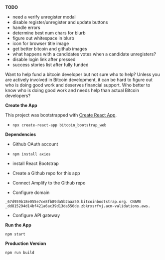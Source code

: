**TODO**

- need a verify unregister modal
- disable register/unregister and update buttons
- handle errors
- determine best num chars for blurb
- figure out whitespace in blurb
- icon for browser title image
- get better bitcoin and github images
- what happens with a candidates votes when a candidate unregisters?
- disable login link after pressed
- success stories list after fully funded

Want to help fund a bitcoin developer but not sure who to help? Unless you are actively involved in Bitcoin development, it can be hard to figure out who is doing good work and deserves financial support. Who better to know who is doing good work and needs help than actual Bitcoin developers?


**Create the App**

This project was bootstrapped with [Create React App](https://github.com/facebook/create-react-app).

- `npx create-react-app bitcoin_bootstrap_web`

**Dependencies**

- Github OAuth account
- `npm install axios`
- install React Bootstrap

- Create a Github repo for this app
- Connect Amplify to the Github repo
- Configure domain

`_67d959b18e055e7ce8fb89da5b2aaa50.bitcoinbootstrap.org. CNAME _dd815294d14bf421a6ac39d13da556de.zbkrxsrfvj.acm-validations.aws.`

- Configure API gateway

**Run the App**

`npm start`

**Production Version**

`npm run build`
